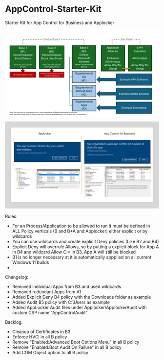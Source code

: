 # AppControl-Starter-Kit
Starter Kit for App Control for Business and Applocker

![alt text](https://github.com/Marco-Sap/AppControl-Starter-Kit/blob/main/Src/Slide1.PNG?raw=true)

![alt text](https://github.com/Marco-Sap/AppControl-Starter-Kit/blob/main/Src/Slide3.PNG?raw=true)

Rules:
* For an Process/Application to be allowed to run it must be defined in ALL Policy verticals (B and B+A and Applocker) either explicit or by wildcards
* You can use wildcards and create explicit Deny policies (Like B2 and B4)
* Explicit Deny will overrule Allows, so by putting a explicit block for App A in B4 and wildcard Allow C:\* in B3, App A will still be blocked
* B1 is no longer necessary at it is automatically appplied on all current Windows 11 builds
*  


Changelog:
* Removed individual Apps from B3 and used wildcards
* Removed redundant Apps from A1
* Added Explicit Deny B4 policy with the Downloads folder as example
* Added Audit B5 policy with C:\Users as example
* Added AppLocker Audit files under Applocker/ApplockerAudit with custom CSP name "AppControlAudit"

Backlog:
* Cleanup of Certificates in B3
* Enforce HVCI in all B policy
* Remove "Enabled:Advanced Boot Options Menu" in all B policy
* Remove "Enabled:Boot Audit On Failure" in all B policy
* Add COM Object option to all B policy
